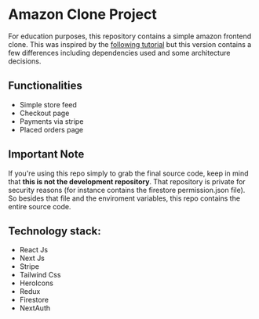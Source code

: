 # Amazon Clone Project
For education purposes, this repository contains a simple amazon frontend clone. This was inspired by the [following tutorial](https://www.youtube.com/watch?v=DF68MNDxVwU) but this version contains a few differences including dependencies used and some architecture decisions.

## Functionalities
- Simple store feed
- Checkout page
- Payments via stripe
- Placed orders page

## Important Note
If you're using this repo simply to grab the final source code, keep in mind that **this is not the development repository**. That repository is private for security reasons (for instance contains the firestore permission.json file). So besides that file and the enviroment variables, this repo contains the entire source code.

## Technology stack:
- React Js
- Next Js
- Stripe
- Tailwind Css
- HeroIcons
- Redux
- Firestore
- NextAuth

